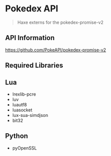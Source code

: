 # Pokedex API
> Haxe externs for the pokedex-promise-v2


## API Information
https://github.com/PokeAPI/pokedex-promise-v2


## Required Libraries

## Lua
* lrexlib-pcre
* luv
* luautf8
* luasocket
* lux-sua-simdjson
* bit32

## Python
* pyOpenSSL